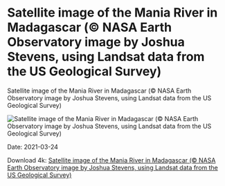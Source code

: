 # Satellite image of the Mania River in Madagascar (© NASA Earth Observatory image by Joshua Stevens, using Landsat data from the US Geological Survey)

Satellite image of the Mania River in Madagascar (© NASA Earth Observatory image by Joshua Stevens, using Landsat data from the US Geological Survey)

![Satellite image of the Mania River in Madagascar (© NASA Earth Observatory image by Joshua Stevens, using Landsat data from the US Geological Survey)](https://bing.com/th?id=OHR.LoftedMadagascar_EN-US9720623596_UHD.jpg&w=1024&h=576)

Date: 2021-03-24

Download 4k: [Satellite image of the Mania River in Madagascar (© NASA Earth Observatory image by Joshua Stevens, using Landsat data from the US Geological Survey)](https://bing.com/th?id=OHR.LoftedMadagascar_EN-US9720623596_UHD.jpg)

